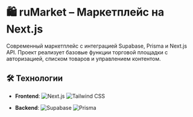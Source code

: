# 🛍️ ruMarket – Маркетплейс на Next.js

Современный маркетплейс с интеграцией Supabase, Prisma и Next.js API. Проект реализует базовые функции торговой площадки с авторизацией, списком товаров и управлением контентом.


## 🛠 Технологии

- **Frontend**: 
  ![Next.js](https://img.shields.io/badge/Next.js-000000?style=flat&logo=next.js&logoColor=white)
  ![Tailwind CSS](https://img.shields.io/badge/Tailwind_CSS-06B6D4?style=flat&logo=tailwind-css&logoColor=white)

- **Backend**: 
  ![Supabase](https://img.shields.io/badge/Supabase-3FCF8E?style=flat&logo=supabase&logoColor=white)
  ![Prisma](https://img.shields.io/badge/Prisma-2D3748?style=flat&logo=prisma&logoColor=white)
